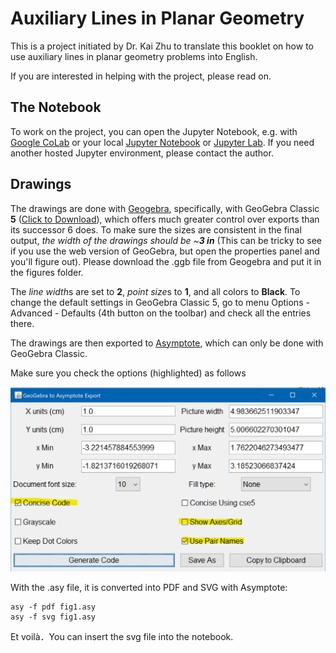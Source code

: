 # Auxiliary Lines in Planar Geometry

This is a project initiated by Dr. Kai Zhu to translate this booklet on how to use auxiliary lines in planar geometry problems into English.

If you are interested in helping with the project, please read on.

## The Notebook

To work on the project, you can open the Jupyter Notebook, e.g. with [Google CoLab](https://colab.research.google.com/github/jameslao/Geometry/blob/main/Auxiliary%20Lines.ipynb) or your local [Jupyter Notebook](https://jupyter.readthedocs.io/en/latest/install.html) or [Jupyter Lab](https://jupyterlab.readthedocs.io/en/stable/getting_started/installation.html). If you need another hosted Jupyter environment, please contact the author.

## Drawings

The drawings are done with [Geogebra](https://www.geogebra.org/geometry), specifically, with GeoGebra Classic **5** ([Click to Download](https://download.geogebra.org/installers/5.0/GeoGebra-Windows-Installer-5-0-625-0.exe)), which offers much greater control over exports than its successor 6 does. To make sure the sizes are consistent in the final output, *the width of the drawings should be ~**3 in*** (This can be tricky to see if you use the web version of GeoGebra, but open the properties panel and you'll figure out). Please download the .ggb file from Geogebra and put it in the figures folder.

The *line width*s are set to **2**, *point size*s to **1**, and all colors to **Black**. To change the default settings in GeoGebra Classic 5, go to menu Options - Advanced - Defaults (4th button on the toolbar) and check all the entries there. 

The drawings are then exported to [Asymptote](https://asymptote.sourceforge.io/), which can only be done with GeoGebra Classic. 

Make sure you check the options (highlighted) as follows

![](GeoGebraExport.png)


With the .asy file, it is converted into PDF and SVG with Asymptote:

    asy -f pdf fig1.asy
    asy -f svg fig1.asy
    
Et voilà．You can insert the svg file into the notebook.


